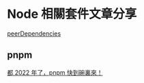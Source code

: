 # Node 相關套件文章分享

[peerDependencies](https://juejin.cn/post/7039169053495132167)

## pnpm

[都 2022 年了，pnpm 快到碗裏來！](https://www.readfog.com/a/1658320214914338816)

